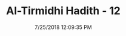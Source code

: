 ---
title        : "Al-Tirmidhi Hadith - 12"
date         : 7/25/2018 12:09:35 PM
draft        : false
type         : "hadith"
layout       : "hadith"
BookCode     : "TIR"
HadithNumber : "12"
tags  :  ["AbuHurayrah"]
---